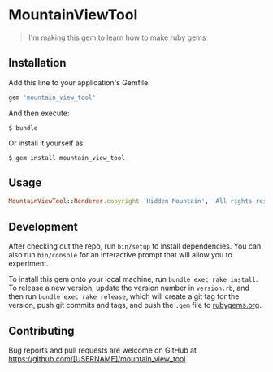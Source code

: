 # MountainViewTool

> I'm making this gem to learn how to make ruby gems

## Installation

Add this line to your application's Gemfile:

```ruby
gem 'mountain_view_tool'
```

And then execute:

    $ bundle

Or install it yourself as:

    $ gem install mountain_view_tool

## Usage

```ruby
MountainViewTool::Renderer.copyright 'Hidden Mountain', 'All rights reserved'
```

## Development

After checking out the repo, run `bin/setup` to install dependencies. You can also run `bin/console` for an interactive prompt that will allow you to experiment.

To install this gem onto your local machine, run `bundle exec rake install`. To release a new version, update the version number in `version.rb`, and then run `bundle exec rake release`, which will create a git tag for the version, push git commits and tags, and push the `.gem` file to [rubygems.org](https://rubygems.org).

## Contributing

Bug reports and pull requests are welcome on GitHub at https://github.com/[USERNAME]/mountain_view_tool.
